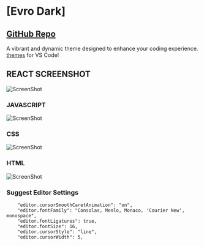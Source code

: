 # [Evro Dark]

## [GitHub Repo](https://github.com/evrohq/EvroDark) 

A vibrant and dynamic theme designed to enhance your coding experience. [themes](https://marketplace.visualstudio.com/search?target=VSCode&category=Themes&sortBy=Installs) for VS Code! 

## REACT SCREENSHOT

![ScreenShot](https://cdn.jsdelivr.net/gh/EvroHQ/EvroDark@master/screenshots/react.png)

### JAVASCRIPT

![ScreenShot](https://cdn.jsdelivr.net/gh/EvroHQ/EvroDark@master/screenshots/javascript.png)

### CSS

![ScreenShot](https://cdn.jsdelivr.net/gh/EvroHQ/EvroDark@master/screenshots/css.png)

### HTML

![ScreenShot](https://cdn.jsdelivr.net/gh/EvroHQ/EvroDark@master/screenshots/html.png)

### Suggest Editor Settings
```
    "editor.cursorSmoothCaretAnimation": "on",
    "editor.fontFamily": "Consolas, Menlo, Monaco, 'Courier New', monospace",
    "editor.fontLigatures": true,
    "editor.fontSize": 16,
    "editor.cursorStyle": "line",
    "editor.cursorWidth": 5,
```